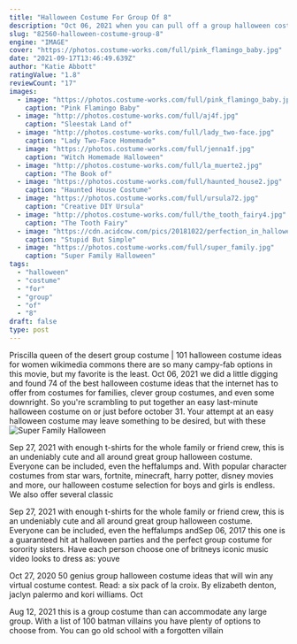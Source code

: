 ```yaml
---
title: "Halloween Costume For Group Of 8"
description: "Oct 06, 2021 when you can pull off a group halloween costume with everyone in your family, the results are magic. They're creative, they're fun and they make a big impact in instagram photos or"
slug: "82560-halloween-costume-group-8"
engine: "IMAGE"
cover: "https://photos.costume-works.com/full/pink_flamingo_baby.jpg"
date: "2021-09-17T13:46:49.639Z"
author: "Katie Abbott"
ratingValue: "1.8"
reviewCount: "17"
images:
  - image: "https://photos.costume-works.com/full/pink_flamingo_baby.jpg"
    caption: "Pink Flamingo Baby"
  - image: "http://photos.costume-works.com/full/aj4f.jpg"
    caption: "Sleestak Land of"
  - image: "http://photos.costume-works.com/full/lady_two-face.jpg"
    caption: "Lady Two-Face Homemade"
  - image: "https://photos.costume-works.com/full/jenna1f.jpg"
    caption: "Witch Homemade Halloween"
  - image: "http://photos.costume-works.com/full/la_muerte2.jpg"
    caption: "The Book of"
  - image: "https://photos.costume-works.com/full/haunted_house2.jpg"
    caption: "Haunted House Costume"
  - image: "https://photos.costume-works.com/full/ursula72.jpg"
    caption: "Creative DIY Ursula"
  - image: "http://photos.costume-works.com/full/the_tooth_fairy4.jpg"
    caption: "The Tooth Fairy"
  - image: "https://cdn.acidcow.com/pics/20181022/perfection_in_halloween_costumes_02.jpg"
    caption: "Stupid But Simple"
  - image: "https://photos.costume-works.com/full/super_family.jpg"
    caption: "Super Family Halloween"
tags:
  - "halloween"
  - "costume"
  - "for"
  - "group"
  - "of"
  - "8"
draft: false
type: post
---
```


Priscilla queen of the desert group costume | 101 halloween costume ideas for women wikimedia commons there are so many campy-fab options in this movie, but my favorite is the least. Oct 06, 2021 we did a little digging and found 74 of the best halloween costume ideas that the internet has to offer from costumes for families, clever group costumes, and even some downright. So you're scrambling to put together an easy last-minute halloween costume on or just before october 31. Your attempt at an easy halloween costume may leave something to be desired, but with these
![Super Family Halloween](https://photos.costume-works.com/full/super_family.jpg "Super Family Halloween")

Sep 27, 2021 with enough t-shirts for the whole family or friend crew, this is an undeniably cute and all around great group halloween costume. Everyone can be included, even the heffalumps and. With popular character costumes from star wars, fortnite, minecraft, harry potter, disney movies and more, our halloween costume selection for boys and girls is endless. We also offer several classic
<!--inArticleAds-->

<!--galleryOne-->

Sep 27, 2021 with enough t-shirts for the whole family or friend crew, this is an undeniably cute and all around great group halloween costume. Everyone can be included, even the heffalumps andSep 06, 2017 this one is a guaranteed hit at halloween parties and the perfect group costume for sorority sisters. Have each person choose one of britneys iconic music video looks to dress as: youve
<!--inArticleAds-->

<!--galleryTwo-->

Oct 27, 2020 50 genius group halloween costume ideas that will win any virtual costume contest. Read: a six pack of la croix. By elizabeth denton, jaclyn palermo and kori williams. Oct
<!--galleryThree-->

Aug 12, 2021 this is a group costume than can accommodate any large group. With a list of 100 batman villains you have plenty of options to choose from. You can go old school with a forgotten villain